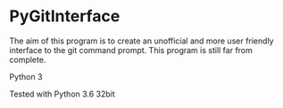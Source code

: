 # PyGitInterface
The aim of this program is to create an unofficial and more user friendly interface to the git command prompt. This program is still far from complete. 

Python 3

Tested with Python 3.6 32bit
